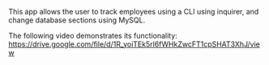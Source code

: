 This app allows the user to track employees using a CLI using inquirer, and change database sections using MySQL.

The following video demonstrates its functionality:
https://drive.google.com/file/d/1R_yoiTEk5rl6fWHkZwcFT1cpSHAT3XhJ/view

